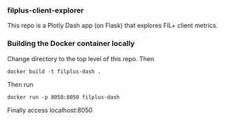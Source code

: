 ### filplus-client-explorer

This repo is a Plotly Dash app (on Flask) that explores FIL+ client metrics. 

### Building the Docker container locally

Change directory to the top level of this repo. Then

```
docker build -t filplus-dash .
```

Then run

```
docker run -p 8050:8050 filplus-dash
```

Finally access localhost:8050